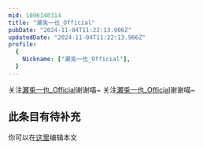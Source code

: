 ```yaml
---
mid: 1006140314
title: "瀬兎一也_Official"
pubDate: "2024-11-04T11:22:13.906Z"
updatedDate: "2024-11-04T11:22:13.906Z"
profile:
  {
    Nickname: ["瀬兎一也_Official"],
  }
---
```


关注[瀬兎一也_Official](https://space.bilibili.com/1006140314)谢谢喵~ 关注[瀬兎一也_Official](https://space.bilibili.com/1006140314)谢谢喵~

## 此条目有待补充
你可以在[这里](https://github.com/Yuhanawa/VTuber.ICU/edit/master/src/content/v/瀬兎一也_Official/index.md)编辑本文
